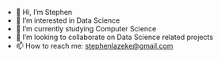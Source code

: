 - 👋 Hi, I’m Stephen
- 👀 I’m interested in Data Science
- 🌱 I’m currently studying Computer Science
- 💞️ I’m looking to collaborate on Data Science related projects
- 📫 How to reach me: stephenlazeke@gmail.com

<!---
Chinechelum/Chinechelum is a ✨ special ✨ repository because its `README.md` (this file) appears on your GitHub profile.
You can click the Preview link to take a look at your changes.
--->

